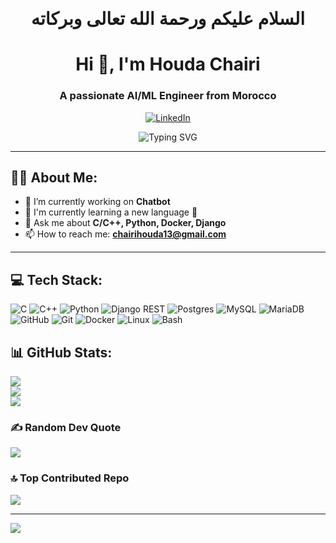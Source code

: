 
<!-- <p align="center"> -->
  <!-- <img src="https://github.com/user-attachments/assets/d24cf85b-3b87-4481-a8b4-09c265891503" alt="like"> -->
<!-- <img src="https://github.com/user-attachments/assets/d40c24a6-2f7e-436a-8758-df35865f4620" alt="minimalism-digital-art-simple-background-cats-eyes-hd-wallpaper-preview">
</p> -->

<div align="center">
  <h1 style="font-family: 'Scheherazade', serif;">السلام عليكم ورحمة الله تعالى وبركاته</h1>
</div>


<h1 align="center">Hi 👋, I'm Houda Chairi</h1>

<h3 align="center">A passionate AI/ML Engineer from Morocco</h3>

<p align="center">
  <a href="https://www.linkedin.com/in/hchairi/">
    <img src="https://img.shields.io/badge/LinkedIn-%230077B5.svg?logo=linkedin&logoColor=white" alt="LinkedIn"/>
  </a>
</p>

<!--- <div align="center">
  <img src="https://readme-typing-svg.demolab.com?font=Fira+Code&duration=3000&pause=500&center=true&vCenter=true&width=435&lines=Currently+working+on+Transcendance;Learning+new+programming+languages;Ask+me+about+C%2FC%2B%2B%2C+Docker%2C+Django;Reach+me+at+chairihouda13%40gmail.com" alt="Typing SVG" />
</div> --->

<div align="center">
  <img src="https://readme-typing-svg.demolab.com?font=Fira+Code&duration=3000&pause=500&center=true&vCenter=true&width=435&lines=I%E2%80%99m+currently+working+on+Chatbot+%F0%9F%94%AD;I%27m+currently+learning+a+new+language+%F0%9F%A4%AB;Ask+me+about+%2AC%2FC%2B%2B%2C+Python%2C+Docker%2C+Django%2A;How+to+reach+me%3A+chairihouda13%40gmail.com" alt="Typing SVG" />
</div>

---
<!--- - 🔭 I’m currently working on **FT-transcendance** -->
<!--- - 🌱 I’m currently learning **Programming languages** -->

## 👨‍💻 About Me:
- 🔭 I’m currently working on **Chatbot**
- 🔭 I'm currently learning a new language 🤫
- 💬 Ask me about **C/C++, Python, Docker, Django**
- 📫 How to reach me: **chairihouda13@gmail.com**

---

## 💻 Tech Stack:

<p >
  <!-- Programming Languages -->
  <img src="https://img.shields.io/badge/C-00599C?style=flat-square&logo=c&logoColor=white" alt="C"/>
  <img src="https://img.shields.io/badge/C++-00599C?style=flat-square&logo=c%2B%2B&logoColor=white" alt="C++"/>
  <!-- <img src="https://img.shields.io/badge/CSS3-1572B6?style=flat-square&logo=css3&logoColor=white" alt="CSS3"/>
  <img src="https://img.shields.io/badge/HTML5-E34F26?style=flat-square&logo=html5&logoColor=white" alt="HTML5"/>
  <img src="https://img.shields.io/badge/JavaScript-323330?style=flat-square&logo=javascript&logoColor=F7DF1E" alt="JavaScript"/> -->
  <img src="https://img.shields.io/badge/Python-3670A0?style=flat-square&logo=python&logoColor=ffdd54" alt="Python"/>

  <!-- Frameworks & Libraries -->
  <img src="https://img.shields.io/badge/Django%20REST-ff1709?style=flat-square&logo=django&logoColor=white&color=gray" alt="Django REST"/>
   <!-- <img src="https://img.shields.io/badge/Apache%20Tomcat-F8DC75?style=flat-square&logo=apache-tomcat&logoColor=black" alt="Apache Tomcat"/> -->
  <!-- <img src="https://img.shields.io/badge/Nginx-009639?style=flat-square&logo=nginx&logoColor=white" alt="Nginx"/> -->

  <!-- Databases -->
  <img src="https://img.shields.io/badge/Postgres-316192?style=flat-square&logo=postgresql&logoColor=white" alt="Postgres"/>
  <img src="https://img.shields.io/badge/MySQL-4479A1?style=flat-square&logo=mysql&logoColor=white" alt="MySQL"/>
  <img src="https://img.shields.io/badge/MariaDB-003545?style=flat-square&logo=mariadb&logoColor=white" alt="MariaDB"/>

  <!-- Tools -->
  <!-- <img src="https://img.shields.io/badge/Figma-F24E1E?style=flat-square&logo=figma&logoColor=white" alt="Figma"/>  -->
  <img src="https://img.shields.io/badge/GitHub-181717?style=flat-square&logo=github&logoColor=white" alt="GitHub"/>
  <img src="https://img.shields.io/badge/Git-F05032?style=flat-square&logo=git&logoColor=white" alt="Git"/>
  <img src="https://img.shields.io/badge/Docker-0db7ed?style=flat-square&logo=docker&logoColor=white" alt="Docker"/>
  <img src="https://img.shields.io/badge/Linux-000000?style=flat-square&logo=linux&logoColor=white" alt="Linux"/>
  <img src="https://img.shields.io/badge/Bash-4EAA25?style=flat-square&logo=gnu-bash&logoColor=white" alt="Bash"/>
</p>

## 📊 GitHub Stats:
![](https://github-readme-stats.vercel.app/api?username=HoudaChairi&theme=dark&hide_border=false&include_all_commits=true&count_private=false)<br/>
![](https://github-readme-streak-stats.herokuapp.com/?user=HoudaChairi&theme=dark&hide_border=false)<br/>
![](https://github-readme-stats.vercel.app/api/top-langs/?username=HoudaChairi&theme=dark&hide_border=false&include_all_commits=true&count_private=false&layout=compact)

### ✍️ Random Dev Quote
![](https://quotes-github-readme.vercel.app/api?type=horizontal&theme=radical)

### 🔝 Top Contributed Repo
![](https://github-contributor-stats.vercel.app/api?username=HoudaChairi&limit=5&theme=dark&combine_all_yearly_contributions=true)

---
[![](https://visitcount.itsvg.in/api?id=HoudaChairi&icon=0&color=1)](https://visitcount.itsvg.in)

